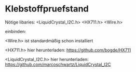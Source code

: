 # Klebstoffpruefstand

  Nötige libaries:
    <LiquidCrystal_I2C.h>
    <HX711.h>
    <Wire.h>

  einbinden:
  
  <Wire.h> ist standardmäßig schon installiert
  
  <HX711.h> hier herunterladen: https://github.com/bogde/HX711
  
  <LiquidCrystal_I2C.h> hier herunterladen: https://github.com/marcoschwartz/LiquidCrystal_I2C
